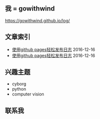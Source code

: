 ## 我 = gowithwind
https://gowithwind.github.io/log/

## 文章索引 
- [使用github pages轻松发布日志](log) 2016-12-16
- [使用github pages轻松发布日志](log) 2016-12-16


## 兴趣主题
- cyborg 
- python 
- computer vision


## 联系我

